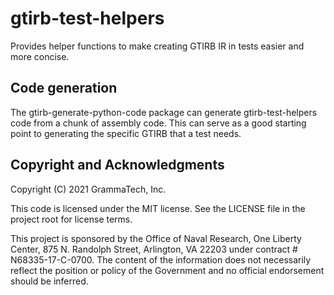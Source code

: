# gtirb-test-helpers

Provides helper functions to make creating GTIRB IR in tests easier and more
concise.

## Code generation

The gtirb-generate-python-code package can generate gtirb-test-helpers code
from a chunk of assembly code. This can serve as a good starting point to
generating the specific GTIRB that a test needs.

## Copyright and Acknowledgments

Copyright (C) 2021 GrammaTech, Inc.

This code is licensed under the MIT license. See the LICENSE file in
the project root for license terms.

This project is sponsored by the Office of Naval Research, One Liberty
Center, 875 N. Randolph Street, Arlington, VA 22203 under contract #
N68335-17-C-0700.  The content of the information does not necessarily
reflect the position or policy of the Government and no official
endorsement should be inferred.
